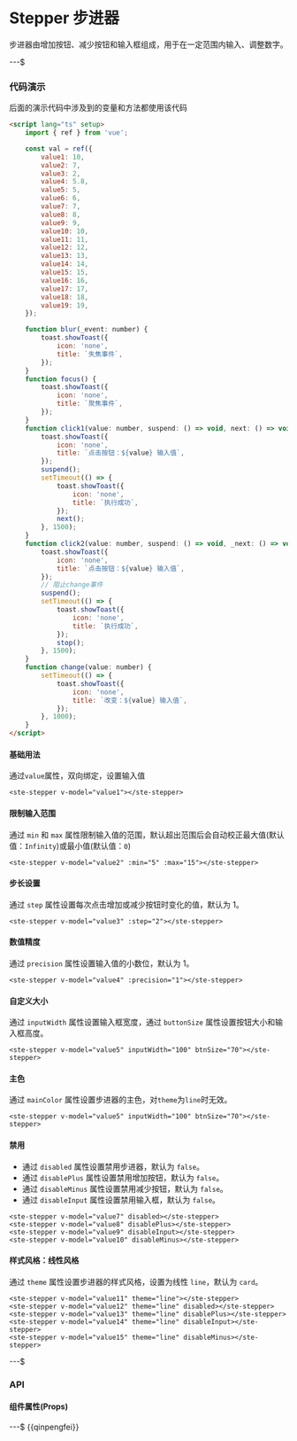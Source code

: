 # Stepper 步进器

步进器由增加按钮、减少按钮和输入框组成，用于在一定范围内输入、调整数字。

---$

### 代码演示

后面的演示代码中涉及到的变量和方法都使用该代码

```html
<script lang="ts" setup>
    import { ref } from 'vue';

    const val = ref({
        value1: 10,
        value2: 7,
        value3: 2,
        value4: 5.8,
        value5: 5,
        value6: 6,
        value7: 7,
        value8: 8,
        value9: 9,
        value10: 10,
        value11: 11,
        value12: 12,
        value13: 13,
        value14: 14,
        value15: 15,
        value16: 16,
        value17: 17,
        value18: 18,
        value19: 19,
    });

    function blur(_event: number) {
        toast.showToast({
            icon: 'none',
            title: `失焦事件`,
        });
    }
    function focus() {
        toast.showToast({
            icon: 'none',
            title: `聚焦事件`,
        });
    }
    function click1(value: number, suspend: () => void, next: () => void, _stop: () => void) {
        toast.showToast({
            icon: 'none',
            title: `点击按钮：${value} 输入值`,
        });
        suspend();
        setTimeout(() => {
            toast.showToast({
                icon: 'none',
                title: `执行成功`,
            });
            next();
        }, 1500);
    }
    function click2(value: number, suspend: () => void, _next: () => void, stop: () => void) {
        toast.showToast({
            icon: 'none',
            title: `点击按钮：${value} 输入值`,
        });
        // 阻止change事件
        suspend();
        setTimeout(() => {
            toast.showToast({
                icon: 'none',
                title: `执行成功`,
            });
            stop();
        }, 1500);
    }
    function change(value: number) {
        setTimeout(() => {
            toast.showToast({
                icon: 'none',
                title: `改变：${value} 输入值`,
            });
        }, 1000);
    }
</script>
```

#### 基础用法

通过`value`属性，双向绑定，设置输入值

```
<ste-stepper v-model="value1"></ste-stepper>
```

#### 限制输入范围

通过 `min` 和 `max` 属性限制输入值的范围，默认超出范围后会自动校正最大值(默认值：`Infinity`)或最小值(默认值：`0`)

```
<ste-stepper v-model="value2" :min="5" :max="15"></ste-stepper>
```

#### 步长设置

通过 `step` 属性设置每次点击增加或减少按钮时变化的值，默认为 1。

```
<ste-stepper v-model="value3" :step="2"></ste-stepper>
```

#### 数值精度

通过 `precision` 属性设置输入值的小数位，默认为 1。

```
<ste-stepper v-model="value4" :precision="1"></ste-stepper>
```

#### 自定义大小

通过 `inputWidth` 属性设置输入框宽度，通过 `buttonSize` 属性设置按钮大小和输入框高度。

```
<ste-stepper v-model="value5" inputWidth="100" btnSize="70"></ste-stepper>
```

#### 主色

通过 `mainColor` 属性设置步进器的主色，对`theme`为`line`时无效。

```
<ste-stepper v-model="value5" inputWidth="100" btnSize="70"></ste-stepper>
```

#### 禁用

-   通过 `disabled` 属性设置禁用步进器，默认为 `false`。
-   通过 `disablePlus` 属性设置禁用增加按钮，默认为 `false`。
-   通过 `disableMinus` 属性设置禁用减少按钮，默认为 `false`。
-   通过 `disableInput` 属性设置禁用输入框，默认为 `false`。

```
<ste-stepper v-model="value7" disabled></ste-stepper>
<ste-stepper v-model="value8" disablePlus></ste-stepper>
<ste-stepper v-model="value9" disableInput></ste-stepper>
<ste-stepper v-model="value10" disableMinus></ste-stepper>
```

#### 样式风格：线性风格

通过 `theme` 属性设置步进器的样式风格，设置为线性 `line`，默认为 `card`。

```
<ste-stepper v-model="value11" theme="line"></ste-stepper>
<ste-stepper v-model="value12" theme="line" disabled></ste-stepper>
<ste-stepper v-model="value13" theme="line" disablePlus></ste-stepper>
<ste-stepper v-model="value14" theme="line" disableInput></ste-stepper>
<ste-stepper v-model="value15" theme="line" disableMinus></ste-stepper>
```

---$

### API

#### 组件属性(Props)

<!-- props -->

---$
{{qinpengfei}}
